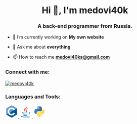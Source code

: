 <h1 align="center">Hi 👋, I'm medovi40k</h1>
<h3 align="center">A back-end programmer from Russia.</h3>

- 🔭 I’m currently working on **My own website**

- 💬 Ask me about **everything**

- 📫 How to reach me **medovi40ks@gmail.com**


<h3 align="left">Connect with me:</h3>
<p align="left">
<a href="https://t.me/medovi40k" target="blank"><img align="center" src="https://upload.wikimedia.org/wikipedia/commons/8/82/Telegram_logo.svg" alt="medovi40k" height="30" width="40" /></a>
</p>

<h3 align="left">Languages and Tools:</h3>
<p align="left"> <a href="https://www.cprogramming.com/" target="_blank" rel="noreferrer"> <img src="https://raw.githubusercontent.com/devicons/devicon/master/icons/c/c-original.svg" alt="c" width="40" height="40"/> </a> <a href="https://www.java.com" target="_blank" rel="noreferrer"> <img src="https://raw.githubusercontent.com/devicons/devicon/master/icons/java/java-original.svg" alt="java" width="40" height="40"/> </a> <a href="https://www.python.org" target="_blank" rel="noreferrer"> <img src="https://raw.githubusercontent.com/devicons/devicon/master/icons/python/python-original.svg" alt="python" width="40" height="40"/> </a> </p>
